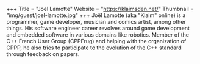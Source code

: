 +++
Title = "Joël Lamotte"
Website = "https://klaimsden.net/"
Thumbnail = "img/guest/joel-lamotte.jpg"
+++
Joël Lamotte (aka "Klaim" online) is a programmer, game developer, musician and comics artist, among other things.
His software engineer career revolves around game development and embedded software in various domains like robotics.
Member of the C++ French User Group (CPPFrug) and helping with the organization of CPPP, he also tries to participate to the evolution of the C++ standard through feedback on papers.